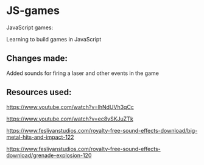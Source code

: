 # JS-games
JavaScript games:

Learning to build games in JavaScript

<h2> Changes made: </h2>
Added sounds for firing a laser and other events in the game

<h2>Resources used:</h2>

https://www.youtube.com/watch?v=lhNdUVh3qCc

https://www.youtube.com/watch?v=ec8vSKJuZTk

https://www.fesliyanstudios.com/royalty-free-sound-effects-download/big-metal-hits-and-impact-122

https://www.fesliyanstudios.com/royalty-free-sound-effects-download/grenade-explosion-120